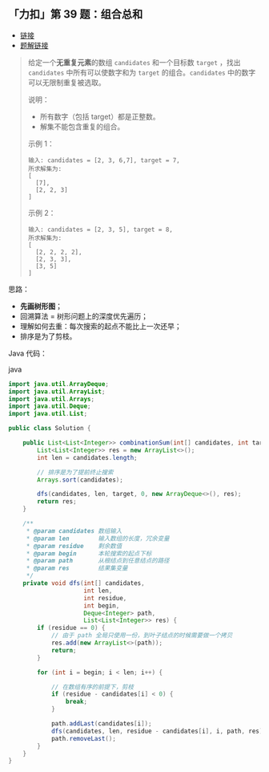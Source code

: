 ## 「力扣」第 39 题：组合总和

- [链接](https://leetcode-cn.com/problems/combination-sum/)
- [题解链接](https://leetcode-cn.com/problems/combination-sum/solution/hui-su-suan-fa-jian-zhi-python-dai-ma-java-dai-m-2/)

> 给定一个**无重复元素**的数组 `candidates` 和一个目标数 `target` ，找出 `candidates` 中所有可以使数字和为 `target` 的组合。`candidates` 中的数字可以无限制重复被选取。
>
> 说明：
>
> - 所有数字（包括 target）都是正整数。
> - 解集不能包含重复的组合。
>
> 示例 1：
>
> ```
> 输入: candidates = [2, 3, 6,7], target = 7,
> 所求解集为:
> [
>   [7],
>   [2, 2, 3]
> ]
> ```
>
> 示例 2：
>
> ```
> 输入: candidates = [2, 3, 5], target = 8,
> 所求解集为:
> [
>   [2, 2, 2, 2],
>   [2, 3, 3],
>   [3, 5]
> ]
> ```

思路：

- **先画树形图**；
- 回溯算法 = 树形问题上的深度优先遍历；
- 理解如何去重：每次搜索的起点不能比上一次还早；
- 排序是为了剪枝。

Java 代码：

java

```java
import java.util.ArrayDeque;
import java.util.ArrayList;
import java.util.Arrays;
import java.util.Deque;
import java.util.List;

public class Solution {

    public List<List<Integer>> combinationSum(int[] candidates, int target) {
        List<List<Integer>> res = new ArrayList<>();
        int len = candidates.length;

        // 排序是为了提前终止搜索
        Arrays.sort(candidates);

        dfs(candidates, len, target, 0, new ArrayDeque<>(), res);
        return res;
    }

    /**
     * @param candidates 数组输入
     * @param len        输入数组的长度，冗余变量
     * @param residue    剩余数值
     * @param begin      本轮搜索的起点下标
     * @param path       从根结点到任意结点的路径
     * @param res        结果集变量
     */
    private void dfs(int[] candidates,
                     int len,
                     int residue,
                     int begin,
                     Deque<Integer> path,
                     List<List<Integer>> res) {
        if (residue == 0) {
            // 由于 path 全局只使用一份，到叶子结点的时候需要做一个拷贝
            res.add(new ArrayList<>(path));
            return;
        }

        for (int i = begin; i < len; i++) {

            // 在数组有序的前提下，剪枝
            if (residue - candidates[i] < 0) {
                break;
            }

            path.addLast(candidates[i]);
            dfs(candidates, len, residue - candidates[i], i, path, res);
            path.removeLast();
        }
    }
}
```